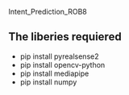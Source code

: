 Intent_Prediction_ROB8
 
 ## The liberies requiered
  - pip install pyrealsense2 
  - pip install opencv-python 
  - pip install mediapipe
  - pip install numpy
